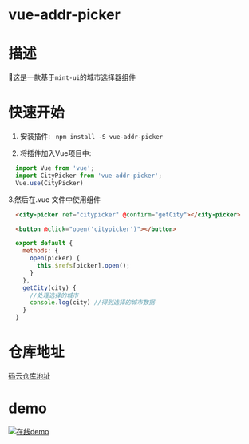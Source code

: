 # vue-addr-picker

# 描述
  这是一款基于`mint-ui`的城市选择器组件

# 快速开始


1. 安装插件:
``` npm install -S vue-addr-picker```

2. 将插件加入Vue项目中:
```javascript
  import Vue from 'vue';
  import CityPicker from 'vue-addr-picker';
  Vue.use(CityPicker)
```
3.然后在.vue 文件中使用组件

```html 
  <city-picker ref="citypicker" @confirm="getCity"></city-picker>

  <button @click="open('citypicker')"></button>

```

```javascript
  export default {
    methods: {
      open(picker) {
        this.$refs[picker].open();
      }
    },
    getCity(city) {
      //处理选择的城市
      console.log(city) //得到选择的城市数据
    }
  }


```
# 仓库地址
[码云仓库地址](https://gitee.com/fery/vue-addr-picker)

# demo 
[![在线demo](https://codesandbox.io/static/img/play-codesandbox.svg)](https://codesandbox.io/s/53m085z024)